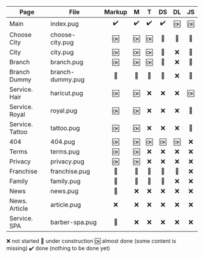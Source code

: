 

| Page            | File             | Markup |  M  |  T  |  DS  |  DL  |  JS  |
|-----------------|------------------|:------:|:---:|:---:|:----:|:----:|:----:|
| Main            | index.pug        |   ✔️  |  ✔️ | ✔️ |  ✔️  |  🆗 |  🆗  |
| Choose City     | choose-city.pug  |   🆗  |  🆗 | 🆗 |  🚧  |  🚧 |  🚧  |
| City            | city.pug         |   🆗  |  🆗 | 🆗 |  🚧  |  ❌ |  🚧  |
| Branch          | branch.pug       |   🆗  |  🆗 | 🆗 |  🚧  |  ❌ |  🚧  |
| Branch Dummy    | branch-dummy.pug |   🚧  |  🚧 | 🚧 |  🚧  |  ❌ |  🚧  |
| Service. Hair   | haricut.pug      |   🆗  |  🆗 | ❌ |  ❌  |  ❌ |  🆗  |
| Service. Royal  | royal.pug        |   🆗  |  🆗 | ❌ |  ❌  |  ❌ |  🚧  |
| Service. Tattoo | tattoo.pug       |   🆗  |  🆗 | ❌ |  ❌  |  ❌ |  🚧  |
| 404             | 404.pug          |   🆗  |  🆗 | 🆗 |  🆗  |  🆗 |  ❌  |
| Terms           | terms.pug        |   🆗  |  🆗 | ❌ |  ❌  |  ❌ |  ❌  |
| Privacy         | privacy.pug      |   🆗  |  🆗 | ❌ |  ❌  |  ❌ |  ❌  |
| Franchise       | franchise.pug    |   🚧  |  🚧 | 🚧 |  🚧  |  🚧 |  ❌  |
| Family          | family.pug       |   🚧  |  🚧 | 🚧 |  🚧  |  ❌ |  ❌  |
| News            | news.pug         |   🚧  |  ❌ | ❌ |  ❌  |  ❌ |  ❌  |
| News. Article   | article.pug      |   ❌  |  ❌ | ❌ |  ❌  |  ❌ |  ❌  |
| Service. SPA    | barber-spa.pug   |   🚧  |  ❌ | ❌ |  ❌  |  ❌ |  ❌  |

❌ not started
🚧 under construction
🆗 almost done (some content is missing)
✔️ done (nothing to be done yet)
